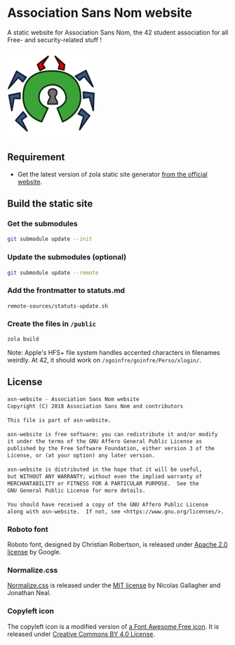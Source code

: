 # Association Sans Nom website
A static website for Association Sans Nom, the 42 student association
for all Free- and security-related stuff !

![ASN logo](public/images/logo.svg)

## Requirement

* Get the latest version of zola static site generator [from the official
website](https://www.getzola.org/documentation/getting-started/installation/).

## Build the static site

### Get the submodules

``` sh
git submodule update --init
```

### Update the submodules (optional)

``` sh
git submodule update --remote
```

### Add the frontmatter to statuts.md

```
remote-sources/statuts-update.sh
```

### Create the files in `/public`

``` sh
zola build
```

Note: Apple's HFS+ file system handles accented characters in filenames weirdly.
At 42, it should work on `/sgoinfre/goinfre/Perso/xlogin/`.

## License

    asn-website - Association Sans Nom website
    Copyright (C) 2018 Association Sans Nom and contributors
    
    This file is part of asn-website.
    
    asn-website is free software: you can redistribute it and/or modify
    it under the terms of the GNU Affero General Public License as
    published by the Free Software Foundation, either version 3 of the
    License, or (at your option) any later version.
    
    asn-website is distributed in the hope that it will be useful,
    but WITHOUT ANY WARRANTY; without even the implied warranty of
    MERCHANTABILITY or FITNESS FOR A PARTICULAR PURPOSE.  See the
    GNU General Public License for more details.
    
    You should have received a copy of the GNU Affero Public License
    along with asn-website.  If not, see <https://www.gnu.org/licenses/>.

### Roboto font

Roboto font, designed by Christian Robertson, is released under [Apache 2.0
license](http://www.apache.org/licenses/LICENSE-2.0) by Google.

### Normalize.css

[Normalize.css](http://necolas.github.io/normalize.css/) is released under the
[MIT license](https://github.com/necolas/normalize.css/blob/master/LICENSE.md)
by Nicolas Gallagher and Jonathan Neal.

### Copyleft icon

The copyleft icon is a modified version of [a Font Awesome Free
icon](https://fontawesome.com/icons/copyright?style=regular).
It is released under [Creative Commons BY 4.0
License](https://creativecommons.org/licenses/by/4.0/).
